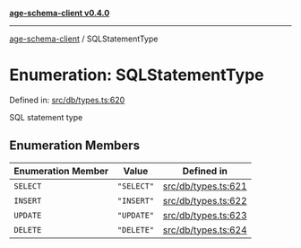 [**age-schema-client v0.4.0**](../index.md)

***

[age-schema-client](../index.md) / SQLStatementType

# Enumeration: SQLStatementType

Defined in: [src/db/types.ts:620](https://github.com/standardbeagle/ageSchemaClient/blob/main/src/db/types.ts#L620)

SQL statement type

## Enumeration Members

| Enumeration Member | Value | Defined in |
| ------ | ------ | ------ |
| <a id="select"></a> `SELECT` | `"SELECT"` | [src/db/types.ts:621](https://github.com/standardbeagle/ageSchemaClient/blob/main/src/db/types.ts#L621) |
| <a id="insert"></a> `INSERT` | `"INSERT"` | [src/db/types.ts:622](https://github.com/standardbeagle/ageSchemaClient/blob/main/src/db/types.ts#L622) |
| <a id="update"></a> `UPDATE` | `"UPDATE"` | [src/db/types.ts:623](https://github.com/standardbeagle/ageSchemaClient/blob/main/src/db/types.ts#L623) |
| <a id="delete"></a> `DELETE` | `"DELETE"` | [src/db/types.ts:624](https://github.com/standardbeagle/ageSchemaClient/blob/main/src/db/types.ts#L624) |
